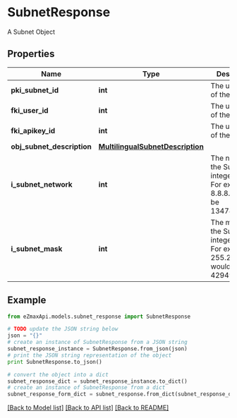 # SubnetResponse

A Subnet Object

## Properties

Name | Type | Description | Notes
------------ | ------------- | ------------- | -------------
**pki_subnet_id** | **int** | The unique ID of the Subnet | 
**fki_user_id** | **int** | The unique ID of the User | [optional] 
**fki_apikey_id** | **int** | The unique ID of the Apikey | [optional] 
**obj_subnet_description** | [**MultilingualSubnetDescription**](MultilingualSubnetDescription.md) |  | 
**i_subnet_network** | **int** | The network of the Subnet in integer form. For example 8.8.8.0 would be 134744064 | 
**i_subnet_mask** | **int** | The mask of the Subnet  in integer form. For example 255.255.255.0 would be 4294967040 | 

## Example

```python
from eZmaxApi.models.subnet_response import SubnetResponse

# TODO update the JSON string below
json = "{}"
# create an instance of SubnetResponse from a JSON string
subnet_response_instance = SubnetResponse.from_json(json)
# print the JSON string representation of the object
print SubnetResponse.to_json()

# convert the object into a dict
subnet_response_dict = subnet_response_instance.to_dict()
# create an instance of SubnetResponse from a dict
subnet_response_form_dict = subnet_response.from_dict(subnet_response_dict)
```
[[Back to Model list]](../README.md#documentation-for-models) [[Back to API list]](../README.md#documentation-for-api-endpoints) [[Back to README]](../README.md)


